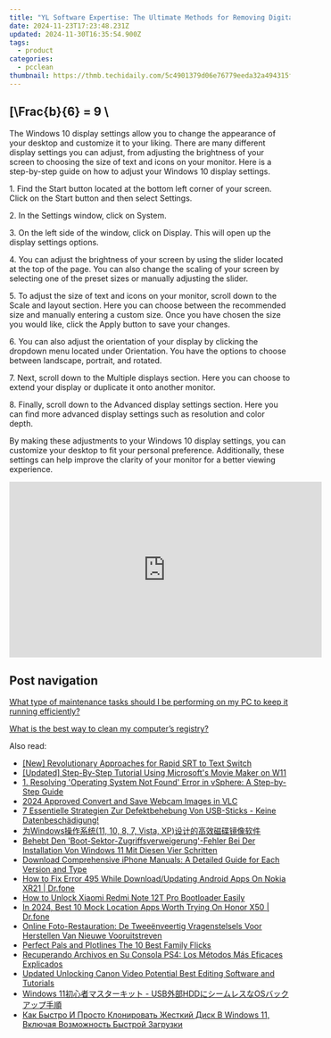 ```yaml
---
title: "YL Software Expertise: The Ultimate Methods for Removing Digital Data"
date: 2024-11-23T17:23:48.231Z
updated: 2024-11-30T16:35:54.900Z
tags:
  - product
categories:
  - pcclean
thumbnail: https://thmb.techidaily.com/5c4901379d06e76779eeda32a494315f2bc02d2e9ce3c41076b40598a264c895.jpg
---
```


## \[\Frac{b}{6} = 9 \

The Windows 10 display settings allow you to change the appearance of your desktop and customize it to your liking. There are many different display settings you can adjust, from adjusting the brightness of your screen to choosing the size of text and icons on your monitor. Here is a step-by-step guide on how to adjust your Windows 10 display settings. 

1\. Find the Start button located at the bottom left corner of your screen. Click on the Start button and then select Settings.

2\. In the Settings window, click on System.

3\. On the left side of the window, click on Display. This will open up the display settings options. 

4\. You can adjust the brightness of your screen by using the slider located at the top of the page. You can also change the scaling of your screen by selecting one of the preset sizes or manually adjusting the slider.

5\. To adjust the size of text and icons on your monitor, scroll down to the Scale and layout section. Here you can choose between the recommended size and manually entering a custom size. Once you have chosen the size you would like, click the Apply button to save your changes.

6\. You can also adjust the orientation of your display by clicking the dropdown menu located under Orientation. You have the options to choose between landscape, portrait, and rotated.

7\. Next, scroll down to the Multiple displays section. Here you can choose to extend your display or duplicate it onto another monitor.

8\. Finally, scroll down to the Advanced display settings section. Here you can find more advanced display settings such as resolution and color depth. 

By making these adjustments to your Windows 10 display settings, you can customize your desktop to fit your personal preference. Additionally, these settings can help improve the clarity of your monitor for a better viewing experience.

<!-- affiliate ads begin -->
<iframe width="560" height="315" src="https://www.youtube.com/embed/yr0yS_Ywrjs?si=QxzYiX1KmUaExmlo" title="YouTube video player" frameborder="0" allow="accelerometer; autoplay; clipboard-write; encrypted-media; gyroscope; picture-in-picture; web-share" referrerpolicy="strict-origin-when-cross-origin" allowfullscreen></iframe>
<!-- affiliate ads end -->

## Post navigation

[What type of maintenance tasks should I be performing on my PC to keep it running efficiently?](https://tools.techidaily.com/pcclean/products/)

[What is the best way to clean my computer’s registry?](https://tools.techidaily.com/pcclean/products/)

<ins class="adsbygoogle"
     style="display:block"
     data-ad-format="autorelaxed"
     data-ad-client="ca-pub-7571918770474297"
     data-ad-slot="1223367746"></ins>

<ins class="adsbygoogle"
     style="display:block"
     data-ad-client="ca-pub-7571918770474297"
     data-ad-slot="8358498916"
     data-ad-format="auto"
     data-full-width-responsive="true"></ins>

<span class="atpl-alsoreadstyle">Also read:</span>
<div><ul>
<li><a href="https://extra-skills.techidaily.com/new-revolutionary-approaches-for-rapid-srt-to-text-switch/"><u>[New] Revolutionary Approaches for Rapid SRT to Text Switch</u></a></li>
<li><a href="https://extra-guidance.techidaily.com/updated-step-by-step-tutorial-using-microsofts-movie-maker-on-w11/"><u>[Updated] Step-By-Step Tutorial Using Microsoft's Movie Maker on W11</u></a></li>
<li><a href="https://win-cloud.techidaily.com/1-resolving-operating-system-not-found-error-in-vsphere-a-step-by-step-guide/"><u>1. Resolving 'Operating System Not Found' Error in vSphere: A Step-by-Step Guide</u></a></li>
<li><a href="https://screen-mirroring-recording.techidaily.com/2024-approved-convert-and-save-webcam-images-in-vlc/"><u>2024 Approved Convert and Save Webcam Images in VLC</u></a></li>
<li><a href="https://win-cloud.techidaily.com/7-essentielle-strategien-zur-defektbehebung-von-usb-sticks-keine-datenbeschadigung/"><u>7 Essentielle Strategien Zur Defektbehebung Von USB-Sticks - Keine Datenbeschädigung!</u></a></li>
<li><a href="https://win-cloud.techidaily.com/windows11-10-8-7-vista-xp/"><u>为Windows操作系统(11, 10, 8, 7, Vista, XP)设计的高效磁碟镜像软件</u></a></li>
<li><a href="https://win-cloud.techidaily.com/behebt-den-boot-sektor-zugriffsverweigerung-fehler-bei-der-installation-von-windows-11-mit-diesen-vier-schritten/"><u>Behebt Den 'Boot-Sektor-Zugriffsverweigerung'-Fehler Bei Der Installation Von Windows 11 Mit Diesen Vier Schritten</u></a></li>
<li><a href="https://tech-recovery.techidaily.com/download-comprehensive-iphone-manuals-a-detailed-guide-for-each-version-and-type/"><u>Download Comprehensive iPhone Manuals: A Detailed Guide for Each Version and Type</u></a></li>
<li><a href="https://change-location.techidaily.com/how-to-fix-error-495-while-downloadupdating-android-apps-on-nokia-xr21-drfone-by-drfone-fix-android-problems-fix-android-problems/"><u>How to Fix Error 495 While Download/Updating Android Apps On Nokia XR21 | Dr.fone</u></a></li>
<li><a href="https://unlock-android.techidaily.com/how-to-unlock-xiaomi-redmi-note-12t-pro-bootloader-easily-by-drfone-android/"><u>How to Unlock Xiaomi Redmi Note 12T Pro Bootloader Easily</u></a></li>
<li><a href="https://change-location.techidaily.com/in-2024-best-10-mock-location-apps-worth-trying-on-honor-x50-drfone-by-drfone-virtual-android/"><u>In 2024, Best 10 Mock Location Apps Worth Trying On Honor X50 | Dr.fone</u></a></li>
<li><a href="https://win-cloud.techidaily.com/online-foto-restauration-de-tweeenveertig-vragenstelsels-voor-herstellen-van-nieuwe-vooruitstreven/"><u>Online Foto-Restauration: De Tweeënveertig Vragenstelsels Voor Herstellen Van Nieuwe Vooruitstreven</u></a></li>
<li><a href="https://extra-hints.techidaily.com/perfect-pals-and-plotlines-the-10-best-family-flicks/"><u>Perfect Pals and Plotlines The 10 Best Family Flicks</u></a></li>
<li><a href="https://win-cloud.techidaily.com/recuperando-archivos-en-su-consola-ps4-los-metodos-mas-eficaces-explicados/"><u>Recuperando Archivos en Su Consola PS4: Los Métodos Más Eficaces Explicados</u></a></li>
<li><a href="https://smart-video-creator.techidaily.com/updated-unlocking-canon-video-potential-best-editing-software-and-tutorials/"><u>Updated Unlocking Canon Video Potential Best Editing Software and Tutorials</u></a></li>
<li><a href="https://win-cloud.techidaily.com/windows-11-usbhddos/"><u>Windows 11初心者マスターキット - USB外部HDDにシームレスなOSバックアップ手順</u></a></li>
<li><a href="https://win-cloud.techidaily.com/kak-bystro-i-prosto-klonirovat-zhestkij-disk-v-windows-11-vklyuchaya-vozmozhnost-bystroj-zagruzki/"><u>Как Быстро И Просто Клонировать Жесткий Диск В Windows 11, Включая Возможность Быстрой Загрузки</u></a></li>
</ul></div>


